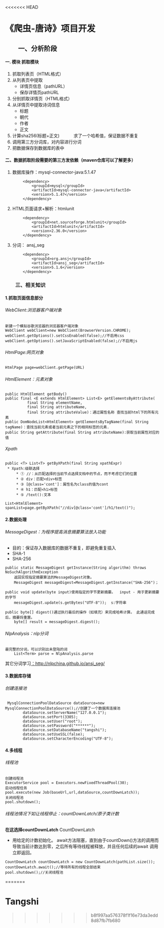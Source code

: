 <<<<<<< HEAD
# 《爬虫-唐诗》项目开发
## 　　一、分析阶段
#### 一. 模块 抓取模块
1. 抓取列表页（HTML格式）
2. 从列表页中提取
    - 详情页信息（pathURL）
    - 保存详情页pathURL
3. 分别抓取详情页（HTML格式）
4. 从详情页中提取诗词信息
    - 标题
    - 朝代
    - 作者
    - 正文
5. 计算sha256(标题+正文)
　　　求了一个哈希值，保证数据不重复
6. 调用第三方分词库，对内容进行分词
7. 把数据保存到数据库的表中

#### 二、数据抓取阶段需要的第三方发依赖（maven仓库可以了解更多）
1. 数据库操作：mysql-connector-java:5.1.47

```
        <dependency>
            <groupId>mysql</groupId>
            <artifactId>mysql-connector-java</artifactId>
            <version>5.1.47</version>
        </dependency>
```

2. HTML页面请求+解析：htmlunit


```
        <dependency>
            <groupId>net.sourceforge.htmlunit</groupId>
            <artifactId>htmlunit</artifactId>
            <version>2.36.0</version>
        </dependency>

```

3. 分词： ansj_seg

```
        <dependency>
            <groupId>org.ansj</groupId>
            <artifactId>ansj_seg</artifactId>
            <version>5.1.6</version>
        </dependency>
```

### 　　三、相关知识
#### 1.抓取页面信息部分
###### WebClient:浏览器客户端对象
```
新建一个模拟谷歌浏览器的浏览器客户端对象
WebClient webClient=new WebClient(BrowserVersion.CHROME);
webClient.getOptions().setCssEnabled(false);//不启用css
webClient.getOptions().setJavaScriptEnabled(false);//不启用js
```

###### HtmlPage:网页对象

```
HtmlPage page=webClient.getPage(URL)
```

###### HtmlElement：元素对象

```
public HtmlElement getBody()
public final <E extends HtmlElement> List<E> getElementsByAttribute(
          final String elementName,
          final String attributeName,
          final String attributeValue)：通过属性名称 查找当前html下的所有元素
public DomNodeList<HtmlElement> getElementsByTagName(final String tagName)：查找当前元素或者当前元素之下的相同标签的元素.
public String getAttribute(final String attributeName):获取当前属性对应的值
```
###### Xpath

```
public <T> List<T> getByXPath(final String xpathExpr)
 * Xpath:级联选择 
     * ① //：从匹配选择的当前节点选择文档中的节点，而不考虑它们的位置
     * ② div：匹配<div>标签
     * ③ [@class='cont']：属性名为class的值为cont
     * ④ h1：匹配<h1>标签
     * ⑤ /text():文本
     
List<HtmlElement> spanList=page.getByXPath("//div[@class='cont']/h1/text()");
```
#### 2.数据处理
###### MessageDigest：为程序提高消息摘要算法放入功能
- 目的：保证存入数据库的数据不重复，即避免重复插入
- SHA-1
- SHA-256

```
public static MessageDigest getInstance(String algorithm) throws NoSuchAlgorithmException
    返回实现指定摘要算法的MessageDigest对象。 
    MessageDigest messageDigest=MessageDigest.getInstance("SHA-256")；
    
public void update(byte input)使用指定的字节更新摘要。  input - 用于更新摘要的字节
    messageDigest.update(s.getBytes("UTF-8"));  s:字符串

public byte[] digest()通过执行最后的操作（如填充）来完成哈希计算。 此通话完成后，摘要将重置。 
    byte[] result = messageDigest.digest();

```
###### NlpAnalysis：nlp分词

```
最完整的分词，可以识别出未登陆的词
    List<Term> parse = NlpAnalysis.parse
```
其它分词学习[：](https://note.youdao.com/)http://nlpchina.github.io/ansj_seg/

#### 3.数据库存储
###### 创建连接池

```
 MysqlConnectionPoolDataSource dataSource=new MysqlConnectionPoolDataSource();//创建了一个数据库连接池
        dataSource.setServerName("127.0.0.1");
        dataSource.setPort(3305);
        dataSource.setUser("root");
        dataSource.setPassword("******");
        dataSource.setDatabaseName("tangshi");
        dataSource.setUseSSL(false);
        dataSource.setCharacterEncoding("UTF-8");
```
#### 4.多线程
###### 线程池

```
创建线程池
ExecutorService pool = Executors.newFixedThreadPool(30);
启动线程任务
pool.execute(new Job(baseUrl,url,dataSource,countDownLatch));
关闭线程池
pool.shutdown();
```
###### 线程池情况下如让线程停止：countDownLatch/原子类计数
**在这选择countDownLatch**
 CountDownLatch
 - 用给定的计数初始化。 await方法阻塞，直到由于countDown()方法的调用而导致当前计数达到零，之后所有等待线程被释放，并且任何后续的await 调用立即返回。
 
```
CountDownLatch countDownLatch = new CountDownLatch(pathList.size());
countDownLatch.await();//等待所有的线程全部结束
pool.shutdown();//关闭线程池
```

=======
# Tangshi
>>>>>>> b8f997aa576378f1f16e73da3edd8d87fb7fb680
